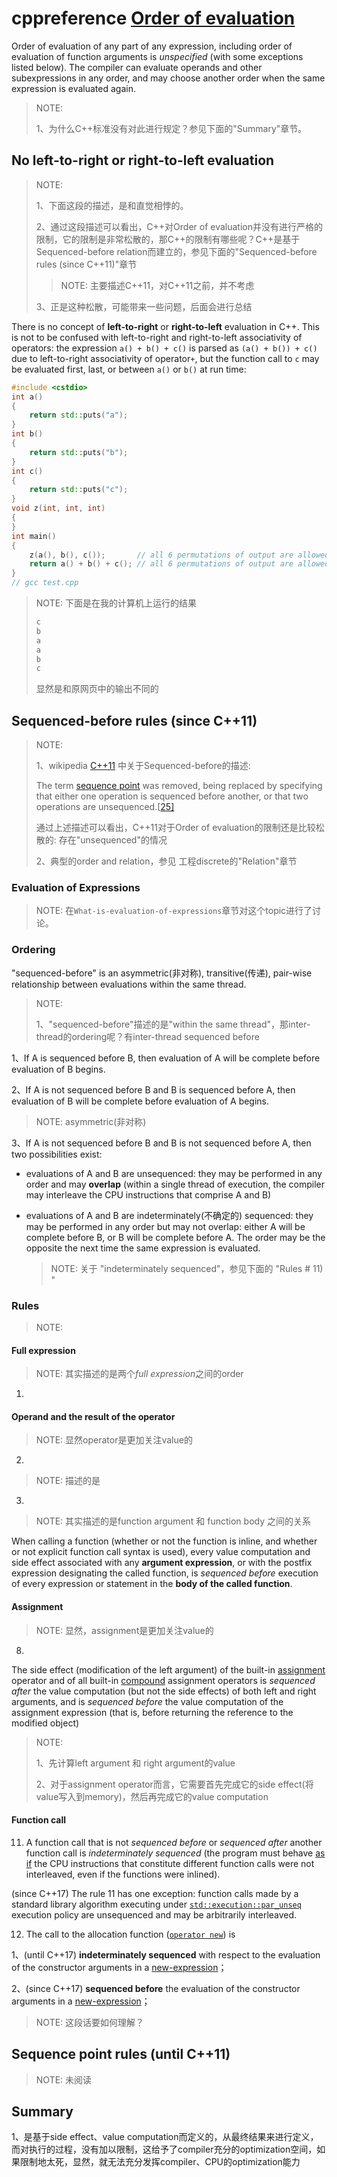 # cppreference [Order of evaluation](https://en.cppreference.com/w/cpp/language/eval_order)

Order of evaluation of any part of any expression, including order of evaluation of function arguments is *unspecified* (with some exceptions listed below). The compiler can evaluate operands and other subexpressions in any order, and may choose another order when the same expression is evaluated again.

> NOTE: 
>
> 1、为什么C++标准没有对此进行规定？参见下面的"Summary"章节。

## No left-to-right or right-to-left evaluation 

> NOTE: 
>
> 1、下面这段的描述，是和直觉相悖的。
>
> 2、通过这段描述可以看出，C++对Order of evaluation并没有进行严格的限制，它的限制是非常松散的，那C++的限制有哪些呢？C++是基于Sequenced-before relation而建立的，参见下面的"Sequenced-before rules (since C++11)"章节
>
> > NOTE: 主要描述C++11，对C++11之前，并不考虑
>
> 3、正是这种松散，可能带来一些问题，后面会进行总结

There is no concept of **left-to-right** or **right-to-left** evaluation in C++. This is not to be confused with left-to-right and right-to-left associativity of operators: the expression `a() + b() + c()` is parsed as `(a() + b()) + c()` due to left-to-right associativity of operator`+`, but the function call to `c` may be evaluated first, last, or between `a()` or `b()` at run time:



```C++
#include <cstdio>
int a()
{
	return std::puts("a");
}
int b()
{
	return std::puts("b");
}
int c()
{
	return std::puts("c");
}
void z(int, int, int)
{
}
int main()
{
	z(a(), b(), c());       // all 6 permutations of output are allowed
	return a() + b() + c(); // all 6 permutations of output are allowed
}
// gcc test.cpp

```

> NOTE: 下面是在我的计算机上运行的结果
>
> ```C++
> c
> b
> a
> a
> b
> c
> ```
>
> 显然是和原网页中的输出不同的



## Sequenced-before rules (since C++11)

> NOTE: 
>
> 1、wikipedia [C++11](https://en.wikipedia.org/wiki/C%2B%2B11) 中关于Sequenced-before的描述:
>
> The term [sequence point](https://en.wikipedia.org/wiki/Sequence_point) was removed, being replaced by specifying that either one operation is sequenced before another, or that two operations are unsequenced.[[25\]](https://en.wikipedia.org/wiki/C%2B%2B11#cite_note-25)
>
> 通过上述描述可以看出，C++11对于Order of evaluation的限制还是比较松散的: 存在"unsequenced"的情况
>
> 2、典型的order and relation，参见 工程discrete的"Relation"章节



### Evaluation of Expressions

> NOTE: 在`What-is-evaluation-of-expressions`章节对这个topic进行了讨论。



### Ordering

"sequenced-before" is an asymmetric(非对称), transitive(传递), pair-wise relationship between evaluations within the same thread.

> NOTE: 
>
> 1、"sequenced-before"描述的是"within the same thread"，那inter-thread的ordering呢？有inter-thread sequenced before

1、If A is sequenced before B, then evaluation of A will be complete before evaluation of B begins.

2、If A is not sequenced before B and B is sequenced before A, then evaluation of B will be complete before evaluation of A begins.

> NOTE: asymmetric(非对称)

3、If A is not sequenced before B and B is not sequenced before A, then two possibilities exist:

- evaluations of A and B are unsequenced: they may be performed in any order and may **overlap** (within a single thread of execution, the compiler may interleave the CPU instructions that comprise A and B)

- evaluations of A and B are indeterminately(不确定的) sequenced: they may be performed in any order but may not overlap: either A will be complete before B, or B will be complete before A. The order may be the opposite the next time the same expression is evaluated.

    > NOTE: 关于 "indeterminately sequenced"，参见下面的 "Rules # 11) "



### Rules

> NOTE: 

#### Full expression

> NOTE: 其实描述的是两个*full expression*之间的order

1)



#### Operand and the result of the operator

> NOTE: 显然operator是更加关注value的

2)

> NOTE: 描述的是

3)

> NOTE: 其实描述的是function argument 和 function body 之间的关系

When calling a function (whether or not the function is inline, and whether or not explicit function call syntax is used), every value computation and side effect associated with any **argument expression**, or with the postfix expression designating the called function, is *sequenced before* execution of every expression or statement in the **body of the called function**.

#### Assignment

> NOTE: 显然，assignment是更加关注value的

8) 

The side effect (modification of the left argument) of the built-in [assignment](https://en.cppreference.com/w/cpp/language/operator_assignment#Builtin_direct_assignment) operator and of all built-in [compound](https://en.cppreference.com/w/cpp/language/operator_assignment#Builtin_compound_assignment) assignment operators is *sequenced after* the value computation (but not the side effects) of both left and right arguments, and is *sequenced before* the value computation of the assignment expression (that is, before returning the reference to the modified object)

> NOTE: 
>
> 1、先计算left argument 和 right argument的value
>
> 2、对于assignment operator而言，它需要首先完成它的side effect(将value写入到memory)，然后再完成它的value computation

#### Function call

11) A function call that is not *sequenced before* or *sequenced after* another function call is *indeterminately sequenced* (the program must behave [as if](https://en.cppreference.com/w/cpp/language/as_if) the CPU instructions that constitute different function calls were not interleaved, even if the functions were inlined).

(since C++17) The rule 11 has one exception: function calls made by a standard library algorithm executing under [`std::execution::par_unseq`](https://en.cppreference.com/w/cpp/algorithm/execution_policy_tag_t) execution policy are unsequenced and may be arbitrarily interleaved.



12) The call to the allocation function ([`operator new`](https://en.cppreference.com/w/cpp/memory/new/operator_new)) is 

1、(until C++17) **indeterminately sequenced** with respect to the evaluation of the constructor arguments in a [new-expression](https://en.cppreference.com/w/cpp/language/new)；

2、(since C++17) **sequenced before** the evaluation of the constructor arguments in a [new-expression](https://en.cppreference.com/w/cpp/language/new)；

> NOTE: 这段话要如何理解？

## Sequence point rules (until C++11)

> NOTE: 未阅读





## Summary

1、是基于side effect、value computation而定义的，从最终结果来进行定义，而对执行的过程，没有加以限制，这给予了compiler充分的optimization空间，如果限制地太死，显然，就无法充分发挥compiler、CPU的optimization能力
